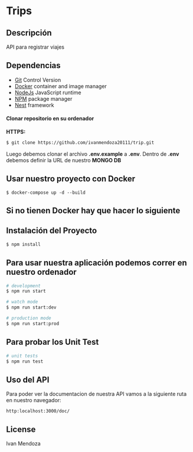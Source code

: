 # Trips

## Descripción

API para registrar viajes

## Dependencias

- [Git](https://git-scm.com/) Control Version
- [Docker](https://docs.docker.com/get-docker/) container and image manager
- [NodeJs](https://nodejs.org/) JavaScript runtime
- [NPM](https://www.npmjs.com/) package manager
- [Nest](https://nestjs.com/) framework

#### Clonar repositorio en su ordenador

**HTTPS:**

```bash
$ git clone https://github.com/ivanmendoza20111/trip.git
```

Luego debemos clonar el archivo **.env.example** a **.env**. Dentro de **.env** debemos definir la URL de nuestro **MONGO DB**


## Usar nuestro proyecto con Docker

```
$ docker-compose up -d --build
```

## Si no tienen Docker hay que hacer lo siguiente

## Instalación del Proyecto

```bash
$ npm install
```

## Para usar nuestra aplicación podemos correr en nuestro ordenador

```bash
# development
$ npm run start

# watch mode
$ npm run start:dev

# production mode
$ npm run start:prod
```

## Para probar los Unit Test

```bash
# unit tests
$ npm run test
```

## Uso del API
Para poder ver la documentacion de nuestra API vamos a la siguiente ruta en nuestro navegador:
```
http:localhost:3000/doc/
```

## License

Ivan Mendoza
